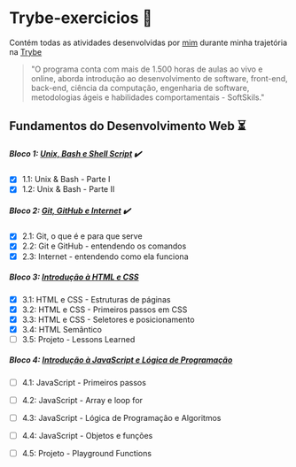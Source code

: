 # Trybe-exercicios :rocket:
Contém todas as atividades desenvolvidas por [mim](https://github.com/vitor-nogueira96) durante minha trajetória na [Trybe](https://app.betrybe.com)

>"O programa conta com mais de 1.500 horas de aulas ao vivo e online, aborda introdução ao desenvolvimento de software, front-end, back-end, ciência da computação, engenharia de software, metodologias ágeis e habilidades comportamentais - SoftSkils."

## Fundamentos do Desenvolvimento Web :hourglass_flowing_sand:

##### Bloco 1: [Unix, Bash e Shell Script]() :heavy_check_mark:
- [x] 1.1: Unix & Bash - Parte I
- [x] 1.2: Unix & Bash - Parte II
##### Bloco 2: [Git, GitHub e Internet]() :heavy_check_mark:
- [x] 2.1: Git, o que é e para que serve
- [x] 2.2: Git e GitHub - entendendo os comandos
- [x] 2.3: Internet - entendendo como ela funciona
##### Bloco 3: [Introdução à HTML e CSS]()
- [x] 3.1: HTML e CSS - Estruturas de páginas 
- [x] 3.2: HTML e CSS - Primeiros passos em CSS 
- [x] 3.3: HTML e CSS - Seletores e posicionamento 
- [x] 3.4: HTML Semântico 
- [ ] 3.5: Projeto - Lessons Learned

##### Bloco 4: [Introdução à JavaScript e Lógica de Programação]() 
- [ ] 4.1: JavaScript - Primeiros passos 
- [ ] 4.2: JavaScript - Array e loop for
- [ ] 4.3: JavaScript - Lógica de Programação e Algoritmos
- [ ] 4.4: JavaScript - Objetos e funções
- [ ] 4.5: Projeto - Playground Functions 

